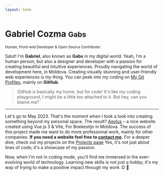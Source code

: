 ```yaml
---
layout: home
---
```


<div class="home">
<h1>Gabriel Cozma <small>Gabs</small></h1>
<small>Human, Front-end Developer & Open Source Contributor.</small>


Salut! I'm **Gabriel**, also known as **Gabs** in my digital world. Yeah, I'm a human person, but also a designer and developer with a passion for creating beautiful and intuitive experiences. Proudly navigating the world of development here, in Moldova. Creating visually stunning and user-friendly web experiences is my thing. You can peek into my coding on [My Git Profiles](/findme#contributions), mainly on **GitHub**.

> GitHub is basically my home, but for code! It's like my coding playground, I might be a little too attached to it. But hey, can you blame me?

---

Let's go to May 2023. That's the moment when I took a look into creating something beyond my personal space. The result? [Aeolus](https://gabs.eu.org/aeolus) – a nice website created using Vue.js 3 & Vite, For Boekestijn in Moldova. The success of this project made me want to do more professional work, mainly for other companies. **If you need a website feel free to [contact me](/findme).** For a deeper dive, check out my projects on the [Projects page](/projects) Yes, it's not just about lines of code; it's a showcase of my passion. 

Now, when I'm not in coding mode, you'll find me immersed in the ever-evolving world of technology. Learning new skills is not just a hobby; it's my way of trying to make a positive impact through my work :D 🚀

</div>